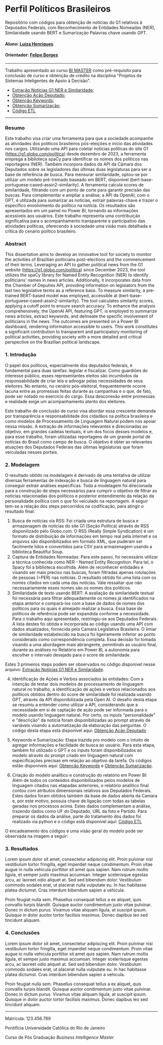 # Perfil Políticos Brasileiros
Repositório com códigos para obtenção de notícias do G1 relativos à Deputados Federais, com Reconhecimento de Entidades Nomeadas (NER), Similaridade usando BERT e Sumarização Palavras chave usando GPT.


#### Aluno: [Luiza Henriques](https://github.com/luizahenriques)
#### Orientador: [Felipe Borges](https://github.com/FelipeBorgesC)


---

Trabalho apresentado ao curso [BI MASTER](https://ica.puc-rio.ai/bi-master) como pré-requisito para conclusão de curso e obtenção de crédito na disciplina "Projetos de Sistemas Inteligentes de Apoio à Decisão".
- [Extração Notícias G1 NER e Similaridade](2024_01_19ExtraçãoNotíciasG1SpicyIncremental.ipynb);
- [Obtenção Ação Deputado](Deputados_AçãodoDeputado.ipynb);
- [Obtenção Keywords](Deputados_keywords.ipynb);
- [Obtenção Sumarização](Deputados_SumarizarNoticias2.ipynb);
- [Código ETL](ETLNoticiasEmpilhadas.ipynb)



---

### Resumo

Este trabalho visa criar uma ferramenta para que a sociedade acompanhe as atividades dos políticos brasileiros pós-eleições e início das atividades nos cargos. Utilizando uma API para coletar notícias políticas do site G1 (https://g1.globo.com/politica) desde dezembro de 2023, a ferramenta emprega a biblioteca spaCy para identificar os nomes dos políticos nas reportagens (NER). Também incorpora dados da API da Câmara dos Deputados sobre os legisladores das últimas duas legislaturas para ser a base de referência de busca. Para mensurar similaridade, optou-se por utilizar um modelo pré-treinado baseado em BERT, disponível (bert-base-portuguese-cased-assin2-similarity). A ferramenta calcula scores de similaridade, filtrando com um ponto de corte para garantir precisão das buscas. Para complementar e ampliar a análise, a API da OpenAI, com o GPT, é utilizada para sumarizar as notícias, extrair palavras-chave e trazer o específico envolvimento do político na notícia. Os resultados são apresentados em um painel no Power BI, tornando as informações acessíveis aos usuários. Este trabalho representa uma contribuição significativa para o acompanhamento transparente e participativo das atividades políticas, oferecendo à sociedade uma visão mais detalhada e crítica do cenário político brasileiro.

### Abstract

This dissertation aims to develop an innovative tool for society to monitor the activities of Brazilian politicians post-elections and the commencement of their terms. Leveraging an API to gather political news from the G1 website (https://g1.globo.com/politica) since December 2023, the tool utilizes the spaCy library for Named Entity Recognition (NER) to identify politicians' names in news articles. Additionally, it incorporates data from the Chamber of Deputies API, providing information on legislators from the last two legislative terms as a reference base. To measure similarity, a pre-trained BERT-based model was employed, accessible at (bert-base-portuguese-cased-assin2-similarity). The tool calculates similarity scores, applying a cutoff point to ensure search accuracy. To enhance the analysis comprehensively, the OpenAI API, featuring GPT, is employed to summarize news articles, extract keywords, and delineate the specific involvement of politicians in the news. The outcomes are presented on a Power BI dashboard, rendering information accessible to users. This work constitutes a significant contribution to transparent and participatory monitoring of political activities, providing society with a more detailed and critical perspective on the Brazilian political landscape.

### 1. Introdução

O papel dos políticos, especialmente dos deputados federais, é fundamental para duas tarefas: legislar e fiscalizar. Como guardiões do interesse público, esses representantes eleitos são incumbidos da responsabilidade de criar leis e advogar pelas necessidades de seus eleitores. No entanto, no cenário pós-eleitoral, frequentemente ocorre lacuna entre as promessas feitas durante as campanhas e o que, de fato, pode ser notado no exercício do cargo. Essa desconexão entre promessas e realidade exige um acompanhamento atento dos eleitores.

Este trabalho de conclusão de curso visa abordar essa crescente demanda por transparência e responsabilidade dos cidadãos na política brasileira e como modelos de Processamento de Linguagem Natural podem nos apoiar nessa missão. A extração de informações relevantes e direcionadas ao objetivo, em grandes cadeias textuais, é um dos focos desses modelos e, para esse trabalho, foram utilizadas reportagens de um grande portal de notícias do Brasil como campo de busca. O objetivo é obter as relevantes atuações dos Deputados Federais das últimas legislaturas que foram veiculadas nesses portais.

### 2. Modelagem

O resultado obtido na modelagem é derivado de uma tentativa de utilizar diversas ferramentas de indexação e busca de linguagem natural para conseguir extrair análises específicas. Toda a modelagem foi direcionada para a construção de steps necessários para cumprir o objetivo de filtrar as notícias relacionadas dos políticos e posterior entendimento da relação da personalidade política com o que foi veiculado na reportagem.
A seguir tem-se a relação dos steps percorridos na codificação, para atingir o resultado final:

1) Busca de notícias via RSS: Foi criada uma estrutura de busca e armazenagem de notícias do site G1 (Seção Política) através de RSS disponilizado pelo Globo.com. O RSS (Really Simple Syndication) é um formato de distribuição de informações em tempo real pela internet e os arquivos são disponibilizados em formato XML, que puderam ser facilmente lidos e convertidos para CSV para armazenagem usando a biblioteca Beautiful Soup.
2) Captura de Entidades Nomeadas: Para este passo, foi necessário utilizar a técnica conhecida como NER - Named Entity Recognition. Para tal, o Spacy foi a biblioteca escolhida. Além de reconhecer entidades e visando ser mais preciso nas buscas, foram filtradas apenas rotulações de pessoas (=PER) nas notícias. O resultado obtido foi uma lista com os nomes citados em cada uma das notícias. Vale ressaltar que não necessariamente esses nomes são os nomes dos políticos.
3) Similaridade de texto usando BERT: A avaliação da similaridade textual foi necessária para filtrar adequadamente os nomes já identificados na etapa anterior e compará-los com a base de dados de nomes dos políticos para os quais é almejado realizar a busca. Essa base de políticos de referência pode ser expandida conforme a necessidade. Para o trabalho aqui apresentado, restringiu-se aos Deputados Federais. A lista destes foi obtida e incorporada ao código usando uma API com dados atualizados, fornecida pela Camara Legislativa Brasileira. O limiar de similaridade estabelecido na busca foi ligeiramente inferior ao ponto considerado como correspondência completa. Essa decisão foi tomada visando a uma abordagem mais abrangente, permitindo ao usuário final, durante as análises no Relatório em Power BI, a autonomia para escolher o intervalo desejado para o score de similaridade.

Estes 3 primeiros steps podem ser observados no código disponível nesse arquivo: [Extração Notícias G1 NER e Similaridade](2024_01_19ExtraçãoNotíciasG1SpicyIncremental.ipynb).

4) Identificação de Ações e Verbos associados às entidades: Com a intenção de testar dois modelos de processamento de linguagem natural no trabalho, a identificação de ações e verbos relacionados aos políticos obtidos dentro do score de similaridade foi realizada usando GPT, através da API disponibilizada pela Open AI. O desafio desta etapa se resumiu a entender como utilizar a API, considerando que a necessidade em si de captação de ação pode ser informada para o modelo usando linguagem natural. Por certo, os inputs "personalidade" e "descrição" da notícia foram disponibilizadas ao prompt através de variáveis visando a automatização da elaboração das perguntas.
O código desta etapa está disponível aqui: [Obtenção Ação Deputado](Deputados_AçãodoDeputado.ipynb)

5) Keywords e Sumarização: Etapa trazida pro modelo com o intuito de agregar informações e facilidade de busca ao usuário. Para esta etapa, também foi utilizado o GPT e os inputs foram disponibilizados ao modelo através do prompt criado em linguagem natural com especificações precisas em relação ao objetivo da tarefa.
Os códigos estão disponíveis aqui: [Obtenção Keywords](Deputados_keywords.ipynb) e [Obtenção Sumarização](Deputados_SumarizarNoticias2.ipynb).

6) Criação do modelo analítico e construção do relatório em Power BI: Além de todos os conteúdos disponibilizados pelos modelos de linguagem citados nas etapadas anteriores, o relatório analítico final contou com atributos dimensionais relativos aos Deputados Federais. Estes dados foram obtidos também da base de dados aberta da Camara e, por este motivo, possuia chave de ligação com todas as tabelas geradas nos processos acima. Estes dados complementam a análise, trazendo dados como UF do Deputado, URL da foto e Partido. Para preparar os dados da análise, parte do tratamento dos dados foi realizado via python e o código está disponível aqui: [Código ETL](ETLNoticiasEmpilhadas.ipynb)

O encadeamento dos códigos e uma visão geral do modelo pode ser observada na imagem a seguir: 




### 3. Resultados

Lorem ipsum dolor sit amet, consectetur adipiscing elit. Proin pulvinar nisl vestibulum tortor fringilla, eget imperdiet neque condimentum. Proin vitae augue in nulla vehicula porttitor sit amet quis sapien. Nam rutrum mollis ligula, et semper justo maximus accumsan. Integer scelerisque egestas arcu, ac laoreet odio aliquet at. Sed sed bibendum dolor. Vestibulum commodo sodales erat, ut placerat nulla vulputate eu. In hac habitasse platea dictumst. Cras interdum bibendum sapien a vehicula.

Proin feugiat nulla sem. Phasellus consequat tellus a ex aliquet, quis convallis turpis blandit. Quisque auctor condimentum justo vitae pulvinar. Donec in dictum purus. Vivamus vitae aliquam ligula, at suscipit ipsum. Quisque in dolor auctor tortor facilisis maximus. Donec dapibus leo sed tincidunt aliquam.

### 4. Conclusões

Lorem ipsum dolor sit amet, consectetur adipiscing elit. Proin pulvinar nisl vestibulum tortor fringilla, eget imperdiet neque condimentum. Proin vitae augue in nulla vehicula porttitor sit amet quis sapien. Nam rutrum mollis ligula, et semper justo maximus accumsan. Integer scelerisque egestas arcu, ac laoreet odio aliquet at. Sed sed bibendum dolor. Vestibulum commodo sodales erat, ut placerat nulla vulputate eu. In hac habitasse platea dictumst. Cras interdum bibendum sapien a vehicula.

Proin feugiat nulla sem. Phasellus consequat tellus a ex aliquet, quis convallis turpis blandit. Quisque auctor condimentum justo vitae pulvinar. Donec in dictum purus. Vivamus vitae aliquam ligula, at suscipit ipsum. Quisque in dolor auctor tortor facilisis maximus. Donec dapibus leo sed tincidunt aliquam.

---

Matrícula: 123.456.789

Pontifícia Universidade Católica do Rio de Janeiro

Curso de Pós Graduação *Business Intelligence Master*
